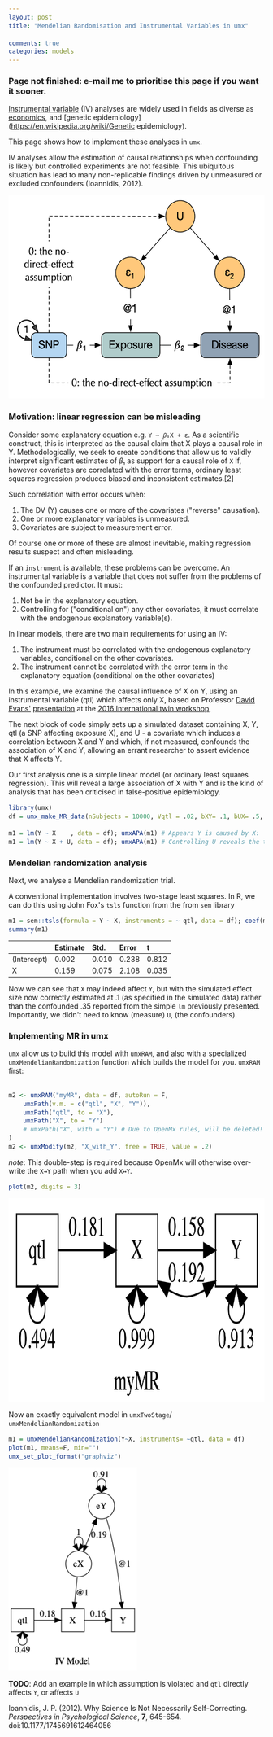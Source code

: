 ```yaml
---
layout: post
title: "Mendelian Randomisation and Instrumental Variables in umx"

comments: true
categories: models
---
```

<!-- https://tbates.github.io/ -->
### Page not finished: e-mail me to prioritise this page if you want it sooner.

[Instrumental variable](https://en.wikipedia.org/wiki/Instrumental_variable) (IV) analyses are widely used in fields as diverse as [economics](https://en.wikipedia.org/wiki/economics), and [genetic epidemiology](https://en.wikipedia.org/wiki/Genetic epidemiology).

This page shows how to implement these analyses in `umx`.

IV analyses allow the estimation of causal relationships when confounding is likely but controlled experiments are not feasible. This ubiquitous situation has lead to many non-replicable findings driven by unmeasured or excluded confounders (Ioannidis, 2012).

<img src="/media/MR/TSLS.png" height="400">

### Motivation: linear regression can be misleading
Consider some explanatory equation e.g. `Y ~ 𝛽₁X + ε`. As a scientific construct, this is interpreted as the causal claim that X plays a causal role in Y. Methodologically, we seek to create conditions that allow us to validly interpret significant estimates of 𝛽₁ as support for a causal role of `X` If, however covariates are correlated with the error terms, ordinary least squares regression produces biased and inconsistent estimates.[2]

Such correlation with error occurs when:

1. The DV (Y) causes one or more of the covariates ("reverse" causation).
2. One or more explanatory variables is unmeasured.
3. Covariates are subject to measurement error.

Of course one or more of these are almost inevitable, making regression results suspect and often misleading.

If an `instrument` is available, these problems can be overcome. An instrumental variable is a variable that does not suffer from the problems of the confounded predictor. It must:

1. Not be in the explanatory equation.
2. Controlling for ("conditional on") any other covariates, it must correlate with the endogenous explanatory variable(s).

In linear models, there are two main requirements for using an IV:

1. The instrument must be correlated with the endogenous explanatory variables, conditional on the other covariates.
2. The instrument cannot be correlated with the error term in the explanatory equation (conditional on the other covariates)


In this example, we examine the causal influence of X on Y, using an instrumental variable (qtl) which affects only X, based on Professor [David Evans'](https://di.uq.edu.au/profile/997/david-evans) [presentation]() at the [2016 International twin workshop](), 

The next block of code simply sets up a simulated dataset containing X, Y, qtl (a SNP affecting exposure X), and U - a covariate which induces a correlation between X and Y and which, if not measured, confounds the association of X and Y, allowing an errant researcher to assert evidence that X affects Y.

Our first analysis one is a simple linear model (or ordinary least squares regression). This will reveal a large association of X with Y and is the kind of analysis that has been criticised in false-positive epidemiology.

```r
library(umx)
df = umx_make_MR_data(nSubjects = 10000, Vqtl = .02, bXY= .1, bUX= .5, pQTL= .5, seed = 123)

m1 = lm(Y ~ X    , data = df); umxAPA(m1) # Appears Y is caused by X:  β = 0.35 [0.33, 0.37]
m1 = lm(Y ~ X + U, data = df); umxAPA(m1) # Controlling U reveals the true link: β = 0.09 [0.07, 0.11]

```


### Mendelian randomization analysis

Next, we analyse a Mendelian randomization trial.

A conventional implementation involves two-stage least squares. In R, we can do this using John Fox's `tsls` function from the from `sem` library

```r
m1 = sem::tsls(formula = Y ~ X, instruments = ~ qtl, data = df); coef(m1)
summary(m1)

```

|             | Estimate | Std.  | Error | t     |
|:------------|:---------|:------|:------|:------|
| (Intercept) | 0.002    | 0.010 | 0.238 | 0.812 |
| X           | 0.159    | 0.075 | 2.108 | 0.035 |


Now we can see that `X` may indeed affect `Y`, but with the simulated effect size now correctly estimated at .1 (as specified in the simulated data) rather than the confounded .35 reported from the simple `lm` previously presented. Importantly, we didn't need to know (measure) `U`, (the confounders).

### Implementing MR in umx

`umx` allow us to build this model with `umxRAM`, and also with a specialized `umxMendelianRandomization` function which builds the model for you. `umxRAM` first:

```r

m2 <- umxRAM("myMR", data = df, autoRun = F,
	umxPath(v.m. = c("qtl", "X", "Y")),
	umxPath("qtl", to = "X"),
	umxPath("X", to = "Y")
	# umxPath("X", with = "Y") # Due to OpenMx rules, will be deleted!
)
m2 <- umxModify(m2, "X_with_Y", free = TRUE, value = .2)
```
*note*: This double-step is required because OpenMx will otherwise over-write the `X→Y` path when you add `X↔Y`.

```r
plot(m2, digits = 3)
```

<img src = "/media/MR/myMR.png" height = "400">


Now an exactly equivalent model in `umxTwoStage`/ `umxMendelianRandomization`

```r
m1 = umxMendelianRandomization(Y~X, instruments= ~qtl, data = df)
plot(m1, means=F, min="")
umx_set_plot_format("graphviz")

```

<img src="/media/MR/IV Model.png" height="400">

**TODO**: Add an example in which assumption is violated and `qtl` directly affects `Y`, or affects `U`

Ioannidis, J. P. (2012). Why Science Is Not Necessarily Self-Correcting. *Perspectives in Psychological Science*, **7**, 645-654. doi:10.1177/1745691612464056
